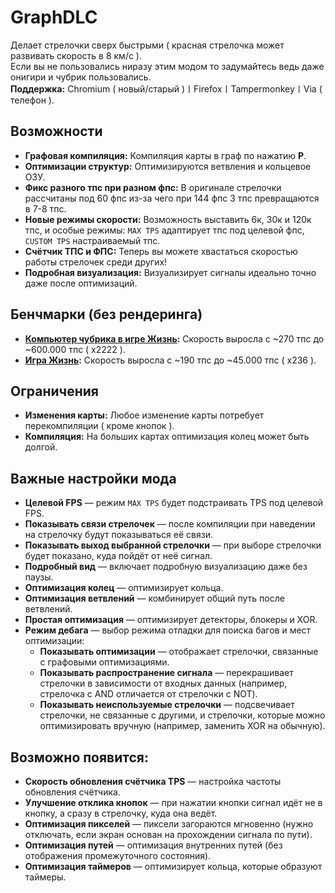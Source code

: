 # GraphDLC
Делает стрелочки сверх быстрыми ( красная стрелочка может развивать скорость в 8 км/с ). \
Если вы не пользовались ниразу этим модом то задумайтесь ведь даже онигири и чубрик пользовались. \
**Поддержка:** Chromium ( новый/старый )〡Firefox〡Tampermonkey〡Via ( телефон ).

## Возможности
- **Графовая компиляция:** Компиляция карты в граф по нажатию **P**.
- **Оптимизации структур:** Оптимизируются ветвления и кольцевое ОЗУ.
- **Фикс разного тпс при разном фпс:** В оригинале стрелочки рассчитаны под 60 фпс из-за чего при 144 фпс 3 тпс превращаются в 7-8 тпс.
- **Новые режимы скорости:** Возможность выставить 6к, 30к и 120к тпс, и особые режимы: `MAX TPS` адаптирует тпс под целевой фпс, `CUSTOM TPS` настраиваемый тпс.
- **Счётчик ТПС и ФПС:** Теперь вы можете хвастаться скоростью работы стрелочек среди других!
- **Подробная визуализация:** Визуализирует сигналы идеально точно даже после оптимизаций.

## Бенчмарки (без рендеринга)
- **[Компьютер чубрика в игре Жизнь](https://logic-arrows.io/map-computer):** Скорость выросла с ~270 тпс до ~600.000 тпс ( x2222 ).
- **[Игра Жизнь](https://logic-arrows.io/map-life):** Скорость выросла с ~190 тпс до ~45.000 тпс ( x236 ).

## Ограничения
- **Изменения карты:** Любое изменение карты потребует перекомпиляции ( кроме кнопок ).
- **Компиляция:** На больших картах оптимизация колец может быть долгой.

## Важные настройки мода
- **Целевой FPS** — режим `MAX TPS` будет подстраивать TPS под целевой FPS.
- **Показывать связи стрелочек** — после компиляции при наведении на стрелочку будут показываться её связи.
- **Показывать выход выбранной стрелочки** — при выборе стрелочки будет показано, куда пойдёт от неё сигнал.
- **Подробный вид** — включает подробную визуализацию даже без паузы.
- **Оптимизация колец** — оптимизирует кольца.
- **Оптимизация ветвлений** — комбинирует общий путь после ветвлений.
- **Простая оптимизация** — оптимизирует детекторы, блокеры и XOR.
- **Режим дебага** — выбор режима отладки для поиска багов и мест оптимизации:
    - **Показывать оптимизации** — отображает стрелочки, связанные с графовыми оптимизациями.
    - **Показывать распространение сигнала** — перекрашивает стрелочки в зависимости от входных данных (например, стрелочка с AND отличается от стрелочки с NOT).
    - **Показывать неиспользуемые стрелочки** — подсвечивает стрелочки, не связанные с другими, и стрелочки, которые можно оптимизировать вручную (например, заменить XOR на обычную).

## Возможно появится:
- **Скорость обновления счётчика TPS** — настройка частоты обновления счётчика.
- **Улучшение отклика кнопок** — при нажатии кнопки сигнал идёт не в кнопку, а сразу в стрелочку, куда она ведёт.
- **Оптимизация пикселей** — пиксели загораются мгновенно (нужно отключать, если экран основан на прохождении сигнала по пути).
- **Оптимизация путей** — оптимизация внутренних путей (без отображения промежуточного состояния).
- **Оптимизация таймеров** — оптимизирует кольца, которые образуют таймеры.
